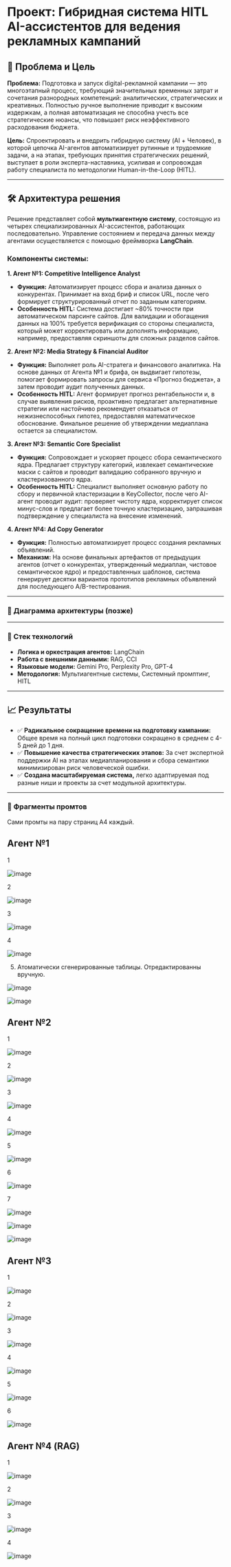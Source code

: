 
# Проект: Гибридная система HITL AI-ассистентов для ведения рекламных кампаний

## 🎯 Проблема и Цель

**Проблема:** Подготовка и запуск digital-рекламной кампании — это многоэтапный процесс, требующий значительных временных затрат и сочетания разнородных компетенций: аналитических, стратегических и креативных. Полностью ручное выполнение приводит к высоким издержкам, а полная автоматизация не способна учесть все стратегические нюансы, что повышает риск неэффективного расходования бюджета.

**Цель:** Спроектировать и внедрить гибридную систему (AI + Человек), в которой цепочка AI-агентов автоматизирует рутинные и трудоемкие задачи, а на этапах, требующих принятия стратегических решений, выступает в роли эксперта-наставника, усиливая и сопровождая работу специалиста по методологии Human-in-the-Loop (HITL).

---

## 🛠️ Архитектура решения

Решение представляет собой **мультиагентную систему**, состоящую из четырех специализированных AI-ассистентов, работающих последовательно. Управление состоянием и передача данных между агентами осуществляется с помощью фреймворка **LangChain**.

### Компоненты системы:

**1. Агент №1: Competitive Intelligence Analyst**
* **Функция:** Автоматизирует процесс сбора и анализа данных о конкурентах. Принимает на вход бриф и список URL, после чего формирует структурированный отчет по заданным категориям.
* **Особенность HITL:** Система достигает ~80% точности при автоматическом парсинге сайтов. Для валидации и обогащения данных на 100% требуется верификация со стороны специалиста, который может корректировать или дополнять информацию, например, предоставляя скриншоты для сложных разделов сайтов.

**2. Агент №2: Media Strategy & Financial Auditor**
* **Функция:** Выполняет роль AI-стратега и финансового аналитика. На основе данных от Агента №1 и брифа, он выдвигает гипотезы, помогает формировать запросы для сервиса «Прогноз бюджета», а затем проводит аудит полученных данных.
* **Особенность HITL:** Агент формирует прогноз рентабельности и, в случае выявления рисков, проактивно предлагает альтернативные стратегии или настойчиво рекомендует отказаться от нежизнеспособных гипотез, предоставляя математическое обоснование. Финальное решение об утверждении медиаплана остается за специалистом.

**3. Агент №3: Semantic Core Specialist**
* **Функция:** Сопровождает и ускоряет процесс сбора семантического ядра. Предлагает структуру категорий, извлекает семантические маски с сайтов и проводит валидацию собранного вручную и кластеризованного ядра.
* **Особенность HITL:** Специалист выполняет основную работу по сбору и первичной кластеризации в KeyCollector, после чего AI-агент проводит аудит: проверяет чистоту ядра, корректирует список минус-слов и предлагает более точную кластеризацию, запрашивая подтверждение у специалиста на внесение изменений.

**4. Агент №4: Ad Copy Generator**
* **Функция:** Полностью автоматизирует процесс создания рекламных объявлений.
* **Механизм:** На основе финальных артефактов от предыдущих агентов (отчет о конкурентах, утвержденный медиаплан, чистовое семантическое ядро) и предоставленных шаблонов, система генерирует десятки вариантов прототипов рекламных объявлений для последующего A/B-тестирования.


---

### 🔁 Диаграмма архитектуры (позже)

---

### 🧰 Стек технологий
* **Логика и оркестрация агентов:** LangChain
* **Работа с внешними данными:** RAG, CCI
* **Языковые модели:** Gemini Pro, Perplexity Pro, GPT-4
* **Методология:** Мультиагентные системы, Системный промптинг, HITL

---

## 📈 Результаты

* ✅ **Радикальное сокращение времени на подготовку кампании:** Общее время на полный цикл подготовки сокращено в среднем с 4-5 дней до 1 дня.
* ✅ **Повышение качества стратегических этапов:** За счет экспертной поддержки AI на этапах медиапланирования и сбора семантики минимизирован риск человеческой ошибки.
* ✅ **Создана масштабируемая система,** легко адаптируемая под разные ниши и проекты за счет модульной архитектуры.

---

### 📄 Фрагменты промтов

Сами промты на пару страниц A4 каждый.

## Агент №1

1

![image](https://github.com/user-attachments/assets/f57b9e0f-acef-41a2-9564-36a275e7e3d1)

2

![image](https://github.com/user-attachments/assets/28daf492-fda7-4cc2-8318-395c0a02f6f1)

3

![image](https://github.com/user-attachments/assets/6d162741-c9d7-4c93-a219-d7903a61bebb)

4

![image](https://github.com/user-attachments/assets/86e7e3d0-8ade-4ca5-92ea-320261e68e92)

5. Атоматически сгенерированные таблицы. Отредактированны вручную.

![image](https://github.com/user-attachments/assets/44e7f90c-7b5c-45f7-b247-6404ccb2ee14)

![image](https://github.com/user-attachments/assets/cfc1ffa3-4818-48dc-8b00-dbd3dcf164e7)





## Агент №2

1

![image](https://github.com/user-attachments/assets/3999a7f9-e66d-4b13-95e1-70f4f8547b3f)

2

![image](https://github.com/user-attachments/assets/d2686725-b649-442b-bcd7-93b31b15e9c0)

3

![image](https://github.com/user-attachments/assets/3f80b90f-47ec-4e2a-8d31-8605f24c8d08)

4

![image](https://github.com/user-attachments/assets/f30ebf76-98e3-4dd5-a074-83057a135d22)

5

![image](https://github.com/user-attachments/assets/7201c0b1-d097-4bef-a419-89af7fdd6990)

6

![image](https://github.com/user-attachments/assets/b7bf1901-0548-4cdb-bec5-27703fcd15d1)

7 

![image](https://github.com/user-attachments/assets/5f7117f3-da55-40b6-ac0f-ed3fc9f08a89)

![image](https://github.com/user-attachments/assets/3738522b-d262-434d-a525-b18f961e4138)

![image](https://github.com/user-attachments/assets/b2e7a26f-f382-463b-874d-a94543c8361f)



## Агент №3

1

![image](https://github.com/user-attachments/assets/bd370660-d68b-43be-87e8-71801cf52112)

2

![image](https://github.com/user-attachments/assets/c319f3a8-f7fb-4144-9d24-78654c44e81f)

3

![image](https://github.com/user-attachments/assets/5a1756a9-5ce8-434a-af7f-316de9292c2d)

4

![image](https://github.com/user-attachments/assets/1641b0fa-827b-41b7-9210-bb6646c4a1ce)

5

![image](https://github.com/user-attachments/assets/58c53bce-6c62-4203-a4d3-5446bab051e0)

6

![image](https://github.com/user-attachments/assets/153cfc22-f184-4034-a7cb-5c895698e425)


## Агент №4 (RAG)

1

![image](https://github.com/user-attachments/assets/d1e83b04-5eb7-44ba-a436-dbb2c0e0772d)

2 

![image](https://github.com/user-attachments/assets/8295a98f-d30c-43bd-99ce-eebe6067541f)

3

![image](https://github.com/user-attachments/assets/265ac069-314c-4eca-a25c-b711087c3d7b)

4

![image](https://github.com/user-attachments/assets/a13e9688-6a59-40d2-9687-92e1cde3ba66)

